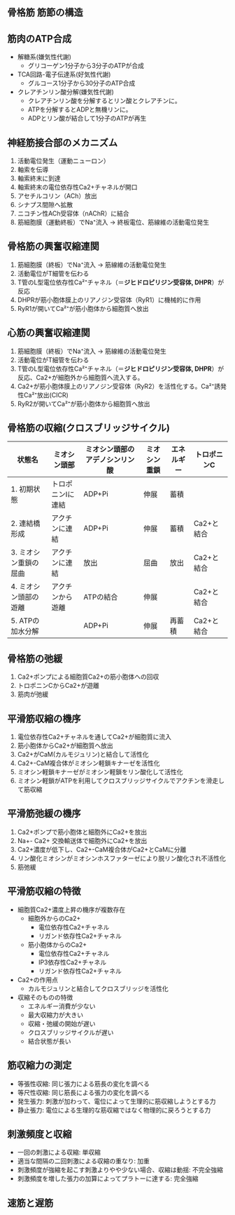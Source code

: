 ## 骨格筋 筋節の構造
## 筋肉のATP合成
- 解糖系(嫌気性代謝)
	- グリコーゲン1分子から3分子のATPが合成
- TCA回路-電子伝達系(好気性代謝)
	- グルコース1分子から30分子のATP合成
- クレアチンリン酸分解(嫌気性代謝)
	- クレアチンリン酸を分解するとリン酸とクレアチンに。
	- ATPを分解するとADPと無機リンに。
	- ADPとリン酸が結合して1分子のATPが再生
## 神経筋接合部のメカニズム
1. 活動電位発生（運動ニューロン）
2. 軸索を伝導
3. 軸索終末に到達
4. 軸索終末の電位依存性Ca2+チャネルが開口
5. アセチルコリン（ACh）放出
6. シナプス間隙へ拡散
7. ニコチン性ACh受容体（nAChR）に結合
8. 筋細胞膜（運動終板）でNa⁺流入 → 終板電位、筋線維の活動電位発生
## 骨格筋の興奮収縮連関
1. 筋細胞膜（終板）でNa⁺流入 → 筋線維の活動電位発生
2.  活動電位がT細管を伝わる
3. T管のL型電位依存性Ca²⁺チャネル（＝**ジヒドロピリジン受容体, DHPR**）が反応
4. DHPRが筋小胞体膜上のリアノジン受容体（RyR1）に機械的に作用
5. RyR1が開いてCa²⁺が筋小胞体から細胞質へ放出
## 心筋の興奮収縮連関
1. 筋細胞膜（終板）でNa⁺流入 → 筋線維の活動電位発生
2.  活動電位がT細管を伝わる
3. T管のL型電位依存性Ca²⁺チャネル（＝**ジヒドロピリジン受容体, DHPR**）が反応、Ca2+が細胞外から細胞質へ流入する。
4. Ca2+が筋小胞体膜上のリアノジン受容体（RyR2）を活性化する。Ca²⁺誘発性Ca²⁺放出(CICR)
5. RyR2が開いてCa²⁺が筋小胞体から細胞質へ放出
## 骨格筋の収縮(クロスブリッジサイクル)

| 状態名          | ミオシン頭部    | ミオシン頭部のアデノシンリン酸 | ミオシン重鎖 | エネルギー | トロポニンC  |
| ------------ | --------- | --------------- | ------ | ----- | ------- |
| 1. 初期状態      | トロポニンIに連結 | ADP+Pi          | 伸展     | 蓄積    |         |
| 2. 連結橋形成     | アクチンに連結   | ADP+Pi          | 伸展     | 蓄積    | Ca2+と結合 |
| 3. ミオシン重鎖の屈曲 | アクチンに連結   | 放出              | 屈曲     | 放出    | Ca2+と結合 |
| 4. ミオシン頭部の遊離 | アクチンから遊離  | ATPの結合          | 伸展     |       | Ca2+と結合 |
| 5. ATPの加水分解  |           | ADP+Pi          | 伸展     | 再蓄積   | Ca2+と結合 |

## 骨格筋の弛緩
1. Ca2+ポンプによる細胞質Ca2+の筋小胞体への回収
2. トロポニンCからCa2+が遊離
3. 筋肉が弛緩
## 平滑筋収縮の機序
1. 電位依存性Ca2+チャネルを通してCa2+が細胞質に流入
2. 筋小胞体からCa2+が細胞質へ放出
3. Ca2+がCaM(カルモジュリン)と結合して活性化
4. Ca2+-CaM複合体がミオシン軽鎖キナーゼを活性化
5. ミオシン軽鎖キナーゼがミオシン軽鎖をリン酸化して活性化
6. ミオシン軽鎖がATPを利用してクロスブリッジサイクルでアクチンを滑走して筋収縮
## 平滑筋弛緩の機序
1. Ca2+ポンプで筋小胞体と細胞外にCa2+を放出
2. Na+- Ca2+ 交換輸送体で細胞外にCa2+を放出
3. Ca2+濃度が低下し、Ca2+-CaM複合体がCa2+とCaMに分離
4. リン酸化ミオシンがミオシンホスファターゼにより脱リン酸化され不活性化
5. 筋弛緩
## 平滑筋収縮の特徴
- 細胞質Ca2+濃度上昇の機序が複数存在
	- 細胞外からのCa2+
		- 電位依存性Ca2+チャネル
		- リガンド依存性Ca2+チャネル
	- 筋小胞体からのCa2+
		- 電位依存性Ca2+チャネル
		- IP3依存性Ca2+チャネル
		- リガンド依存性Ca2+チャネル
- Ca2+の作用点
	- カルモジュリンと結合してクロスブリッジを活性化
- 収縮そのものの特徴
	- エネルギー消費が少ない
	- 最大収縮力が大きい
	- 収縮・弛緩の開始が遅い
	- クロスブリッジサイクルが遅い
	- 結合状態が長い
## 筋収縮力の測定
- 等張性収縮: 同じ張力による筋長の変化を調べる
- 等尺性収縮: 同じ筋長による張力の変化を調べる
- 発生張力: 刺激が加わって、電位によって生理的に筋収縮しようとする力
- 静止張力: 電位による生理的な筋収縮ではなく物理的に戻ろうとする力
## 刺激頻度と収縮
- 一回の刺激による収縮: 単収縮
- 適当な間隔の二回刺激による収縮の重なり: 加重
- 刺激頻度が強縮を起こす刺激よりやや少ない場合、収縮は動揺: 不完全強縮
- 刺激頻度を増した張力の加算によってプラトーに達する: 完全強縮
## 速筋と遅筋